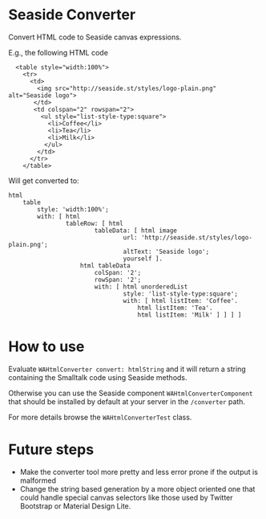 # Seaside Converter

Convert HTML code to Seaside canvas expressions.


E.g., the following HTML code
```
  <table style="width:100%">
    <tr>
      <td>
        <img src="http://seaside.st/styles/logo-plain.png" alt="Seaside logo">
       </td>
       <td colspan="2" rowspan="2">
         <ul style="list-style-type:square">
           <li>Coffee</li>
           <li>Tea</li>
           <li>Milk</li>
          </ul> 
        </td>
      </tr>
    </table>
```
Will get converted to:

```
html
    table
        style: 'width:100%';
        with: [ html
                tableRow: [ html
                        tableData: [ html image
                                url: 'http://seaside.st/styles/logo-plain.png';
                                altText: 'Seaside logo';
                                yourself ].
                    html tableData
                        colSpan: '2';
                        rowSpan: '2';
                        with: [ html unorderedList
                                style: 'list-style-type:square';
                                with: [ html listItem: 'Coffee'.
                                    html listItem: 'Tea'.
                                    html listItem: 'Milk' ] ] ] ]
```

# How to use
Evaluate `WAHtmlConverter convert: htmlString` and it will return a string containing the Smalltalk code using Seaside methods.

Otherwise you can use the Seaside component `WAHtmlConverterComponent` that should be installed by default at your server in the `/converter` path.

For more details browse the `WAHtmlConverterTest` class.

# Future steps
* Make the converter tool more pretty and less error prone if the output is malformed
* Change the string based generation by a more object oriented one that could handle special canvas selectors like those used by Twitter Bootstrap or Material Design Lite.





                                    
